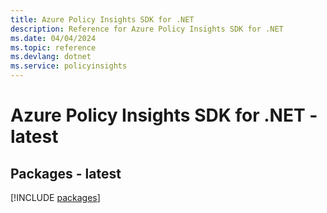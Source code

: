 ```yaml
---
title: Azure Policy Insights SDK for .NET
description: Reference for Azure Policy Insights SDK for .NET
ms.date: 04/04/2024
ms.topic: reference
ms.devlang: dotnet
ms.service: policyinsights
---
```

# Azure Policy Insights SDK for .NET - latest
## Packages - latest
[!INCLUDE [packages](policy-insights-index.md)]